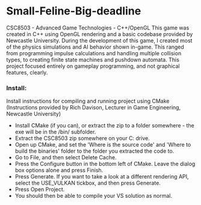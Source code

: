 # Small-Feline-Big-deadline
CSC8503 - Advanced Game Technologies - C++/OpenGL
This game was created in C++ using OpenGL rendering and a basic codebase provided by Newcastle University. During the development of this game, I created most of the physics simulations and AI behavior shown in-game. 
This ranged from programming impulse calculations and handling multiple collision types, to creating finite state machines and pushdown automata.
This project focused entirely on gameplay programming, and not graphical features, clearly.


### Install:
Install instructions for compiling and running project using CMake (Instructions provided by Rich Davison, Lecturer in Game Engineering, Newcastle University)
- Install CMake (if you can), or extract the zip to a folder somewhere - the exe will be in the /bin/ subfolder.
- Extract the CSC8503 zip somewhere on your C: drive.
- Open up CMake, and set the 'Where is the source code' and 'Where to build the binaries' folder to the folder you extracted the code to.
- Go to File, and then select Delete Cache.
- Press the Configure button in the bottom left of CMake. Leave the dialog box options alone and press Finish.
- Press Generate. If you want to take a look at a different rendering API, select the USE_VULKAN tickbox, and then press Generate.
- Press Open Project.
- You should then be able to compile your VS solution as normal.
